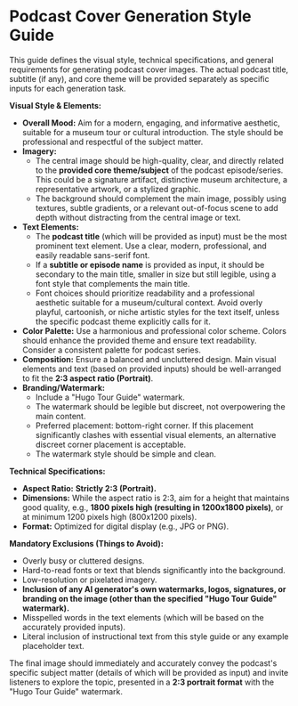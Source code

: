 # Podcast Cover Generation Style Guide

This guide defines the visual style, technical specifications, and general requirements for generating podcast cover images. The actual podcast title, subtitle (if any), and core theme will be provided separately as specific inputs for each generation task.

**Visual Style & Elements:**
*   **Overall Mood:** Aim for a modern, engaging, and informative aesthetic, suitable for a museum tour or cultural introduction. The style should be professional and respectful of the subject matter.
*   **Imagery:**
    *   The central image should be high-quality, clear, and directly related to the **provided core theme/subject** of the podcast episode/series. This could be a signature artifact, distinctive museum architecture, a representative artwork, or a stylized graphic.
    *   The background should complement the main image, possibly using textures, subtle gradients, or a relevant out-of-focus scene to add depth without distracting from the central image or text.
*   **Text Elements:**
    *   The **podcast title** (which will be provided as input) must be the most prominent text element. Use a clear, modern, professional, and easily readable sans-serif font.
    *   If a **subtitle or episode name** is provided as input, it should be secondary to the main title, smaller in size but still legible, using a font style that complements the main title.
    *   Font choices should prioritize readability and a professional aesthetic suitable for a museum/cultural context. Avoid overly playful, cartoonish, or niche artistic styles for the text itself, unless the specific podcast theme explicitly calls for it.
*   **Color Palette:** Use a harmonious and professional color scheme. Colors should enhance the provided theme and ensure text readability. Consider a consistent palette for podcast series.
*   **Composition:** Ensure a balanced and uncluttered design. Main visual elements and text (based on provided inputs) should be well-arranged to fit the **2:3 aspect ratio (Portrait)**.
*   **Branding/Watermark:**
    *   Include a "Hugo Tour Guide" watermark.
    *   The watermark should be legible but discreet, not overpowering the main content.
    *   Preferred placement: bottom-right corner. If this placement significantly clashes with essential visual elements, an alternative discreet corner placement is acceptable.
    *   The watermark style should be simple and clean.

**Technical Specifications:**
*   **Aspect Ratio:** **Strictly 2:3 (Portrait).**
*   **Dimensions:** While the aspect ratio is 2:3, aim for a height that maintains good quality, e.g., **1800 pixels high (resulting in 1200x1800 pixels)**, or at minimum 1200 pixels high (800x1200 pixels).
*   **Format:** Optimized for digital display (e.g., JPG or PNG).

**Mandatory Exclusions (Things to Avoid):**
*   Overly busy or cluttered designs.
*   Hard-to-read fonts or text that blends significantly into the background.
*   Low-resolution or pixelated imagery.
*   **Inclusion of any AI generator's own watermarks, logos, signatures, or branding on the image (other than the specified "Hugo Tour Guide" watermark).**
*   Misspelled words in the text elements (which will be based on the accurately provided inputs).
*   Literal inclusion of instructional text from this style guide or any example placeholder text.

The final image should immediately and accurately convey the podcast's specific subject matter (details of which will be provided as input) and invite listeners to explore the topic, presented in a **2:3 portrait format** with the "Hugo Tour Guide" watermark.